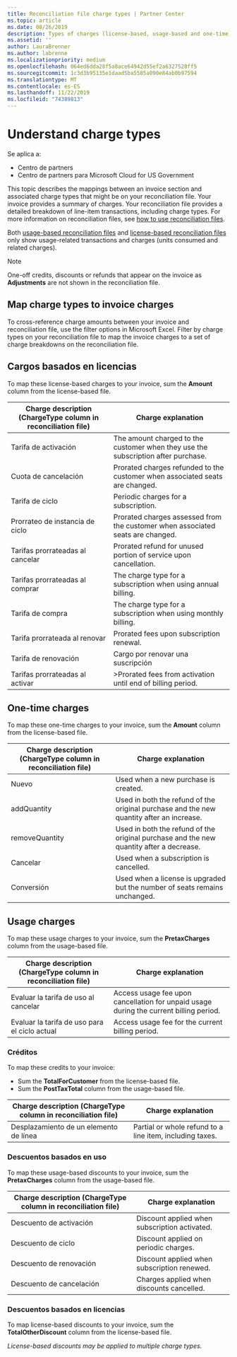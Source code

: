 ```yaml
---
title: Reconciliation file charge types | Partner Center
ms.topic: article
ms.date: 08/26/2019
description: Types of charges (license-based, usage-based and one-time), credits and discounts on Partner Center reconciliation files.
ms.assetid: ''
author: LauraBrenner
ms.author: labrenne
ms.localizationpriority: medium
ms.openlocfilehash: 064ed6dda28f5a8ace64942d55ef2a6327528ff5
ms.sourcegitcommit: 1c3d3b95135e1daad5ba5585a090e84ab0b97594
ms.translationtype: MT
ms.contentlocale: es-ES
ms.lasthandoff: 11/22/2019
ms.locfileid: "74389813"
---
```

# <a name="understand-charge-types"></a>Understand charge types

Se aplica a:

- Centro de partners
- Centro de partners para Microsoft Cloud for US Government

This topic describes the mappings between an invoice section and associated charge types that might be on your reconciliation file. Your invoice provides a summary of charges. Your reconciliation file provides a detailed breakdown of line-item transactions, including charge types. For more information on reconciliation files, see [how to use reconciliation files](use-the-reconciliation-files.md).

Both [usage-based reconciliation files](usage-based-recon-files.md) and [license-based reconciliation files](license-based-recon-files.md) only show usage-related transactions and charges (units consumed and related charges).

> [!NOTE]
> One-off credits, discounts or refunds that appear on the invoice as **Adjustments** are not shown in the reconciliation file.

## <a name="map-charge-types-to-invoice-charges"></a>Map charge types to invoice charges

To cross-reference charge amounts between your invoice and reconciliation file, use the filter options in Microsoft Excel. Filter by charge types on your reconciliation file to map the invoice charges to a set of charge breakdowns on the reconciliation file.

## <a name="license-based-charges"></a>Cargos basados en licencias

To map these license-based charges to your invoice, sum the **Amount** column from the license-based file.

| Charge description (ChargeType column in reconciliation file) | Charge explanation |
| ------------------------------------------------------------- | ------------------ |
| Tarifa de activación | The amount charged to the customer when they use the subscription after purchase. |
| Cuota de cancelación | Prorated charges refunded to the customer when associated seats are changed. |
| Tarifa de ciclo | Periodic charges for a subscription. |
| Prorrateo de instancia de ciclo | Prorated charges assessed from the customer when associated seats are changed. |
| Tarifas prorrateadas al cancelar | Prorated refund for unused portion of service upon cancellation. |
| Tarifas prorrateadas al comprar | The charge type for a subscription when using annual billing. |
| Tarifa de compra | The charge type for a subscription when using monthly billing. |
| Tarifa prorrateada al renovar | Prorated fees upon subscription renewal. |
| Tarifa de renovación | Cargo por renovar una suscripción |
| Tarifas prorrateadas al activar | >Prorated fees from activation until end of billing period. |

## <a name="one-time-charges"></a>One-time charges

To map these one-time charges to your invoice, sum the **Amount** column from the license-based file.

| Charge description (ChargeType column in reconciliation file) | Charge explanation |
| ------------------------------------------------------------- | ------------------ |
| Nuevo | Used when a new purchase is created. |
| addQuantity | Used in both the refund of the original purchase and the new quantity after an increase. |
| removeQuantity | Used in both the refund of the original purchase and the new quantity after a decrease. |
| Cancelar | Used when a subscription is cancelled. |
| Conversión | Used when a license is upgraded but the number of seats remains unchanged. |

## <a name="usage-charges"></a>Usage charges

To map these usage charges to your invoice, sum the **PretaxCharges** column from the usage-based file.

| Charge description (ChargeType column in reconciliation file) | Charge explanation |
| ------------------------------------------------------------- | ------------------ |
| Evaluar la tarifa de uso al cancelar | Access usage fee upon cancellation for unpaid usage during the current billing period. |
| Evaluar la tarifa de uso para el ciclo actual | Access usage fee for the current billing period. |

### <a name="credits"></a>Créditos

To map these credits to your invoice:

- Sum the **TotalForCustomer** from the license-based file.
- Sum the **PostTaxTotal** column from the usage-based file.

| Charge description (ChargeType column in reconciliation file) | Charge explanation |
| ------------------------------------------------------------- | ------------------ |
| Desplazamiento de un elemento de línea | Partial or whole refund to a line item, including taxes. |

### <a name="usage-based-discounts"></a>Descuentos basados en uso

To map these usage-based discounts to your invoice, sum the **PretaxCharges** column from the usage-based file.

| Charge description (ChargeType column in reconciliation file) | Charge explanation |
| ------------------------------------------------------------- | ------------------ |
| Descuento de activación | Discount applied when subscription activated. |
| Descuento de ciclo | Discount applied on periodic charges. |
| Descuento de renovación | Discount applied when subscription renewed. |
| Descuento de cancelación | Charges applied when discounts cancelled. |

### <a name="license-based-discounts"></a>Descuentos basados en licencias

To map license-based discounts to your invoice, sum the **TotalOtherDiscount** column from the license-based file.

*License-based discounts may be applied to multiple charge types.*
